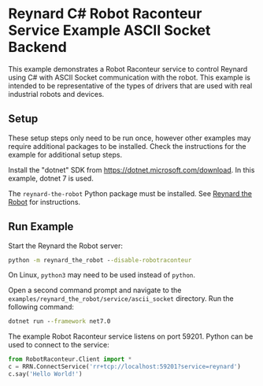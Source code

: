 # Reynard C\# Robot Raconteur Service Example ASCII Socket Backend

This example demonstrates a Robot Raconteur service to control Reynard using C\# with ASCII Socket communication
with the robot. This example is intended to be representative of the types of drivers that are used with real
industrial robots and devices.

## Setup

These setup steps only need to be run once, however other examples may require additional packages to be installed.
Check the instructions for the example for additional setup steps.

Install the "dotnet" SDK from https://dotnet.microsoft.com/download. In this example, dotnet 7 is used.

The `reynard-the-robot` Python package must be installed. See
[Reynard the Robot](https://github.com/robotraconteur/reynard-the-robot) for instructions.

## Run Example

Start the Reynard the Robot server:

```cmd
python -m reynard_the_robot --disable-robotraconteur
```

On Linux, `python3` may need to be used instead of `python`.

Open a second command prompt and navigate to the `examples/reynard_the_robot/service/ascii_socket` directory.
Run the following command:

```cmd
dotnet run --framework net7.0
```

The example Robot Raconteur service listens on port 59201. Python can be used to connect to the service:

```python
from RobotRaconteur.Client import *
c = RRN.ConnectService('rr+tcp://localhost:59201?service=reynard')
c.say('Hello World!')
```

